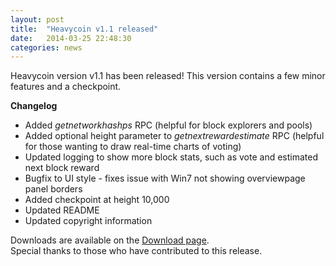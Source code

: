 ```yaml
---
layout: post
title:  "Heavycoin v1.1 released"
date:   2014-03-25 22:48:30
categories: news
---
```


<p>
Heavycoin version v1.1 has been released!  This version contains a few minor features and a checkpoint.
</p>

<strong>Changelog</strong>
<ul>
<li>Added <em>getnetworkhashps</em> RPC (helpful for block explorers and pools)</li>
<li>Added optional height parameter to <em>getnextrewardestimate</em> RPC (helpful for those wanting to draw real-time charts of voting)</li>
<li>Updated logging to show more block stats, such as vote and estimated next block reward</li>
<li>Bugfix to UI style - fixes issue with Win7 not showing overviewpage panel borders</li>
<li>Added checkpoint at height 10,000</li>
<li>Updated README</li>
<li>Updated copyright information</li>
</ul>

<p>
Downloads are available on the <a href="download.html">Download page</a>.
<br/>
Special thanks to those who have contributed to this release.
</p>
